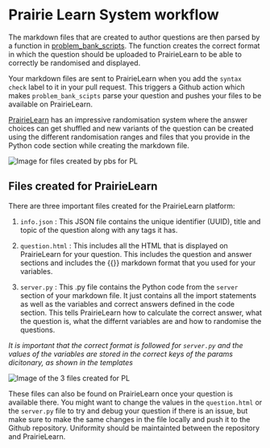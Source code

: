 # Prairie Learn System workflow

The markdown files that are created to author questions are then parsed by a function in [problem_bank_scripts](https://github.com/open-resources/problem_bank_scripts). The function creates the correct format in which the question should be uploaded to PrairieLearn to be able to correctly be randomised and displayed.

Your markdown files are sent to PrairieLearn when you add the `syntax check` label to it in your pull request. This triggers a Github action which makes `problem_bank_scipts` parse your question and pushes your files to be available on PrairieLearn.

[PrairieLearn](https://ca.prairielearn.org/pl) has an impressive randomisation system where the answer choices can get shuffled and new variants of the question can be created using the different randomisation ranges and files that you provide in the Python code section while creating the markdown file.

![Image for files created by pbs for PL](https://user-images.githubusercontent.com/2507459/128770962-2a8b1cf7-500a-4968-ab8d-94b50cd019fc.png)

## Files created for PrairieLearn

There are three important files created for the PrairieLearn platform:

1. `info.json` : This JSON file contains the unique identifier (UUID), title and topic of the question along with any tags it has.

2. `question.html` : This includes all the HTML that is displayed on PrairieLearn for your question. This includes the question and answer sections and includes the {{}} markdown format that you used for your variables.

3. `server.py` : This .py file contains the Python code from the `server` section of your markdown file. It just contains all the import statements as well as the variables and correct answers defined in the code section. This tells PrairieLearn how to calculate the correct answer, what the question is, what the differnt variables are and how to randomise the questions.

*It is important that the correct format is followed for `server.py` and the values of the variables are stored in the correct keys of the params dicitonary, as shown in the templates*

![Image of the 3 files created for PL](https://user-images.githubusercontent.com/2507459/128770964-55a95262-6369-46fa-bec0-744ba86824b3.png)

These files can also be found on PrairieLearn once your question is available there. You might want to change the values in the `question.html` or the `server.py` file to try and debug your question if there is an issue, but make sure to make the same changes in the file locally and push it to the Github repository. Uniformity should be maintainted between the repository and PrairieLearn.